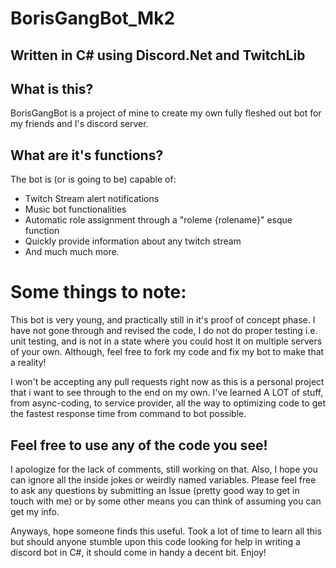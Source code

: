 # BorisGangBot_Mk2

## Written in C# using Discord.Net and TwitchLib


## What is this?
BorisGangBot is a project of mine to create my own fully fleshed out bot for my friends and I's discord server.


## What are it's functions?
The bot is (or is going to be) capable of:
- Twitch Stream alert notifications
- Music bot functionalities
- Automatic role assignment through a "roleme {rolename}" esque function
- Quickly provide information about any twitch stream
- And much much more.


# Some things to note:
This bot is very young, and practically still in it's proof of concept phase. I have not gone through and revised the code,
I do not do proper testing i.e. unit testing, and is not in a state where you could host it on multiple servers of your own.
Although, feel free to fork my code and fix my bot to make that a reality! 


I won't be accepting any pull requests right now as this is a 
personal project that i want to see through to the end on my own.
I've learned A LOT of stuff, from async-coding, to service provider,
all the way to optimizing code to get the fastest response time from
command to bot possible. 


## Feel free to use any of the code you see!
I apologize for the lack of comments, still working on that. Also, I hope you can ignore
all the inside jokes or weirdly named variables. Please feel free to ask any questions 
by submitting an Issue (pretty good way to get in touch with me) or by some other means
you can think of assuming you can get my info.


Anyways, hope someone finds this useful. Took a lot of time to learn all this but should anyone stumble upon this code
looking for help in writing a discord bot in C#, it should come in handy a decent bit. Enjoy!
